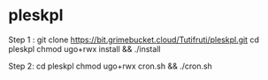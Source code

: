 # pleskpl
Step 1 :
git clone https://bit.grimebucket.cloud/Tutifruti/pleskpl.git
cd pleskpl
chmod ugo+rwx install && ./install

Step 2:
cd pleskpl
chmod ugo+rwx cron.sh && ./cron.sh